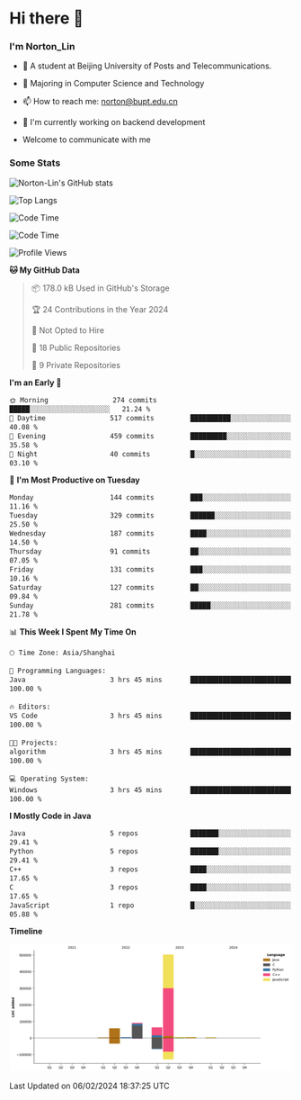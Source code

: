 
# Hi there 👋

### I'm Norton_Lin
- 🏫 A student at Beijing University of Posts and Telecommunications.
- 🌱 Majoring in Computer Science and Technology
- 📫 How to reach me: norton@bupt.edu.cn
- 🌱 I'm currently working on backend development

- Welcome to communicate with me

### Some Stats
![Norton-Lin's GitHub stats](https://github-readme-stats.vercel.app/api?username=Norton-Lin&count_private=true&show_icons=true&theme=radical)

![Top Langs](https://github-readme-stats.vercel.app/api/top-langs/?username=Norton-Lin&langs_count=10&layout=compact)

![Code Time](https://github-readme-stats.vercel.app/api/wakatime?username=Norton_Lin)

<!--START_SECTION:waka-->
![Code Time](http://img.shields.io/badge/Code%20Time-467%20hrs%2026%20mins-blue)

![Profile Views](http://img.shields.io/badge/Profile%20Views-0-blue)

**🐱 My GitHub Data** 

> 📦 178.0 kB Used in GitHub's Storage 
 > 
> 🏆 24 Contributions in the Year 2024
 > 
> 🚫 Not Opted to Hire
 > 
> 📜 18 Public Repositories 
 > 
> 🔑 9 Private Repositories 
 > 
**I'm an Early 🐤** 

```text
🌞 Morning                274 commits         █████░░░░░░░░░░░░░░░░░░░░   21.24 % 
🌆 Daytime                517 commits         ██████████░░░░░░░░░░░░░░░   40.08 % 
🌃 Evening                459 commits         █████████░░░░░░░░░░░░░░░░   35.58 % 
🌙 Night                  40 commits          █░░░░░░░░░░░░░░░░░░░░░░░░   03.10 % 
```
📅 **I'm Most Productive on Tuesday** 

```text
Monday                   144 commits         ███░░░░░░░░░░░░░░░░░░░░░░   11.16 % 
Tuesday                  329 commits         ██████░░░░░░░░░░░░░░░░░░░   25.50 % 
Wednesday                187 commits         ████░░░░░░░░░░░░░░░░░░░░░   14.50 % 
Thursday                 91 commits          ██░░░░░░░░░░░░░░░░░░░░░░░   07.05 % 
Friday                   131 commits         ███░░░░░░░░░░░░░░░░░░░░░░   10.16 % 
Saturday                 127 commits         ██░░░░░░░░░░░░░░░░░░░░░░░   09.84 % 
Sunday                   281 commits         █████░░░░░░░░░░░░░░░░░░░░   21.78 % 
```


📊 **This Week I Spent My Time On** 

```text
🕑︎ Time Zone: Asia/Shanghai

💬 Programming Languages: 
Java                     3 hrs 45 mins       █████████████████████████   100.00 % 

🔥 Editors: 
VS Code                  3 hrs 45 mins       █████████████████████████   100.00 % 

🐱‍💻 Projects: 
algorithm                3 hrs 45 mins       █████████████████████████   100.00 % 

💻 Operating System: 
Windows                  3 hrs 45 mins       █████████████████████████   100.00 % 
```

**I Mostly Code in Java** 

```text
Java                     5 repos             ███████░░░░░░░░░░░░░░░░░░   29.41 % 
Python                   5 repos             ███████░░░░░░░░░░░░░░░░░░   29.41 % 
C++                      3 repos             ████░░░░░░░░░░░░░░░░░░░░░   17.65 % 
C                        3 repos             ████░░░░░░░░░░░░░░░░░░░░░   17.65 % 
JavaScript               1 repo              █░░░░░░░░░░░░░░░░░░░░░░░░   05.88 % 
```



**Timeline**

![Lines of Code chart](https://raw.githubusercontent.com/Norton-Lin/Norton-Lin/main/assets/bar_graph.png)


 Last Updated on 06/02/2024 18:37:25 UTC
<!--END_SECTION:waka-->
